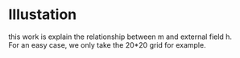 # Illustation

this work is explain the relationship between m and external field h.  
For an easy case, we only take the 20*20 grid for example. 

